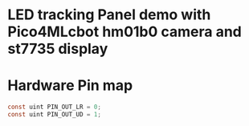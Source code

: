 # LED tracking Panel demo with Pico4MLcbot hm01b0 camera and st7735 display

# Hardware Pin map
```C
const uint PIN_OUT_LR = 0;
const uint PIN_OUT_UD = 1;
```


